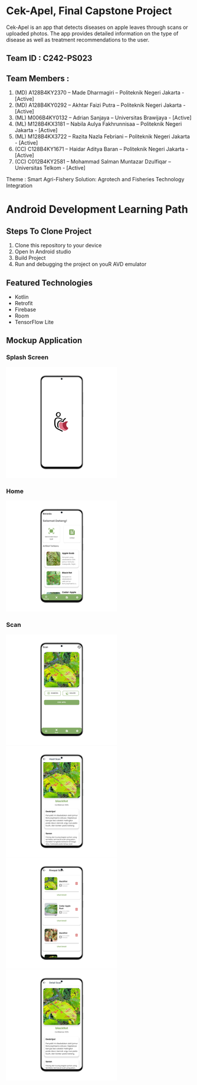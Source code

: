 # Cek-Apel, Final Capstone Project

Cek-Apel is an app that detects diseases on apple leaves through scans or uploaded photos. The app provides detailed information on the type of disease as well as treatment recommendations to the user.

## Team ID : C242-PS023

## Team Members :
1. (MD) A128B4KY2370 – Made Dharmagiri – Politeknik Negeri Jakarta - [Active]
2. (MD) A128B4KY0292 – Akhtar Faizi Putra – Politeknik Negeri Jakarta - [Active]
3. (ML) M006B4KY0132 – Adrian Sanjaya – Universitas Brawijaya - [Active]
4. (ML) M128B4KX3181 – Nabila Aulya Fakhrunnisaa – Politeknik Negeri Jakarta - [Active]
5. (ML) M128B4KX3722 – Razita Nazla Febriani – Politeknik Negeri Jakarta - [Active]
6. (CC) C128B4KY1671 – Haidar Aditya Baran – Politeknik Negeri Jakarta - [Active]
7. (CC) C012B4KY2581 – Mohammad Salman Muntazar Dzulfiqar – Universitas Telkom - [Active]

Theme : Smart Agri-Fishery Solution: Agrotech and Fisheries Technology Integration

# Android Development Learning Path

## Steps To Clone Project
1. Clone this repository to your device
2. Open In Android studio
3. Build Project
4. Run and debugging the project on youR AVD emulator

## Featured Technologies
- Kotlin
- Retrofit
- Firebase
- Room
- TensorFlow Lite

## Mockup Application
### Splash Screen
![alt text](https://github.com/CekApel/Mockup_Application/blob/master/SplashScreen.png?raw=true)

### Home
![alt text](https://github.com/CekApel/Mockup_Application/blob/master/Home.png?raw=true)

### Scan
![alt text](https://github.com/CekApel/Mockup_Application/blob/master/scan.png?raw=true) ![alt text](https://github.com/CekApel/Mockup_Application/blob/master/ScanResult.png?raw=true) ![alt text](https://github.com/CekApel/Mockup_Application/blob/master/ScanHistory.png?raw=true) ![alt text](https://github.com/CekApel/Mockup_Application/blob/master/ScanDetail.png?raw=true) 
